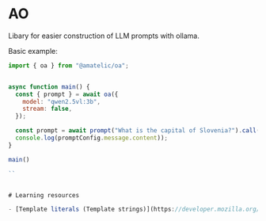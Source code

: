 # AO

Libary for easier construction of LLM prompts with ollama.

Basic example:

```js
import { oa } from "@amatelic/oa";


async function main() {
  const { prompt } = await oa({
    model: "qwen2.5vl:3b",
    stream: false,
  });

  const prompt = await prompt("What is the capital of Slovenia?").call();
  console.log(promptConfig.message.content));
}

main()

``


# Learning resources

- [Template literals (Template strings)](https://developer.mozilla.org/en-US/docs/Web/JavaScript/Reference/Template_literals)
